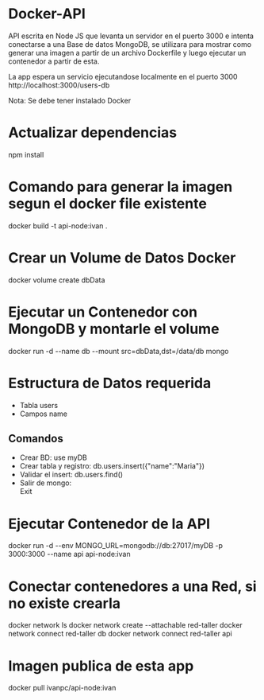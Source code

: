# Docker-API
API escrita en Node JS que levanta un servidor en el puerto 3000 e intenta conectarse a una Base de datos MongoDB, se utilizara para mostrar como generar una imagen a partir de un archivo Dockerfile y luego ejecutar un contenedor a partir de esta.

La app espera un servicio ejecutandose localmente en el puerto 3000
http://localhost:3000/users-db

Nota: Se debe tener instalado Docker

# Actualizar dependencias
npm install

# Comando para generar la imagen segun el docker file existente
docker build -t api-node:ivan . 

# Crear un Volume de Datos Docker
docker volume create dbData 

# Ejecutar un Contenedor con MongoDB y montarle el volume
docker run -d --name db --mount src=dbData,dst=/data/db mongo 

# Estructura de Datos requerida
- Tabla users
- Campos name

## Comandos 

- Crear BD:
 use myDB 
- Crear tabla y registro: 
 db.users.insert({"name":"Maria"}) 
- Validar el insert: 
 db.users.find() 
- Salir de mongo:  
 Exit 

# Ejecutar Contenedor de la API
docker run -d  --env MONGO_URL=mongodb://db:27017/myDB -p 3000:3000 --name api api-node:ivan 

# Conectar contenedores a una Red, si no existe crearla
docker network ls
docker network create --attachable red-taller 
docker network connect red-taller db 
docker network connect red-taller api 

# Imagen publica de esta app
docker pull ivanpc/api-node:ivan
